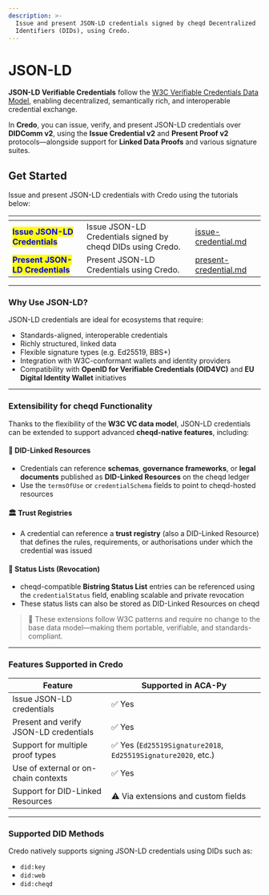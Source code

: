 ```yaml
---
description: >-
  Issue and present JSON-LD credentials signed by cheqd Decentralized
  Identifiers (DIDs), using Credo.
---
```


# JSON-LD

**JSON-LD Verifiable Credentials** follow the [W3C Verifiable Credentials Data Model](https://www.w3.org/TR/vc-data-model/), enabling decentralized, semantically rich, and interoperable credential exchange.

In **Credo**, you can issue, verify, and present JSON-LD credentials over **DIDComm v2**, using the **Issue Credential v2** and **Present Proof v2** protocols—alongside support for **Linked Data Proofs** and various signature suites.

## Get Started

Issue and present JSON-LD credentials with Credo using the tutorials below:

<table data-card-size="large" data-view="cards"><thead><tr><th></th><th></th><th data-hidden data-card-target data-type="content-ref"></th></tr></thead><tbody><tr><td><mark style="color:blue;"><strong>Issue JSON-LD Credentials</strong></mark></td><td>Issue JSON-LD Credentials signed by cheqd DIDs using Credo.</td><td><a href="issue-credential.md">issue-credential.md</a></td></tr><tr><td><mark style="color:blue;"><strong>Present JSON-LD Credentials</strong></mark></td><td>Present JSON-LD Credentials using Credo.</td><td><a href="present-credential.md">present-credential.md</a></td></tr></tbody></table>

***

### Why Use JSON-LD?

JSON-LD credentials are ideal for ecosystems that require:

* Standards-aligned, interoperable credentials
* Richly structured, linked data
* Flexible signature types (e.g. Ed25519, BBS+)
* Integration with W3C-conformant wallets and identity providers
* Compatibility with **OpenID for Verifiable Credentials (OID4VC)** and **EU Digital Identity Wallet** initiatives

***

### Extensibility for cheqd Functionality

Thanks to the flexibility of the **W3C VC data model**, JSON-LD credentials can be extended to support advanced **cheqd-native features**, including:

#### 🔗 DID-Linked Resources

* Credentials can reference **schemas**, **governance frameworks**, or **legal documents** published as **DID-Linked Resources** on the cheqd ledger
* Use the `termsOfUse` or `credentialSchema` fields to point to cheqd-hosted resources

#### 🏛️ Trust Registries

* A credential can reference a **trust registry** (also a DID-Linked Resource) that defines the rules, requirements, or authorisations under which the credential was issued

#### 🚫 Status Lists (Revocation)

* cheqd-compatible **Bistring Status List** entries can be referenced using the `credentialStatus` field, enabling scalable and private revocation
* These status lists can also be stored as DID-Linked Resources on cheqd

> 🔧 These extensions follow W3C patterns and require no change to the base data model—making them portable, verifiable, and standards-compliant.

***

### Features Supported in Credo

| Feature                                | Supported in ACA-Py                                          |
| -------------------------------------- | ------------------------------------------------------------ |
| Issue JSON-LD credentials              | ✅ Yes                                                        |
| Present and verify JSON-LD credentials | ✅ Yes                                                        |
| Support for multiple proof types       | ✅ Yes (`Ed25519Signature2018`, `Ed25519Signature2020`, etc.) |
| Use of external or on-chain contexts   | ✅ Yes                                                        |
| Support for DID-Linked Resources       | ⚠️ Via extensions and custom fields                          |

***

### Supported DID Methods

Credo natively supports signing JSON-LD credentials using DIDs such as:

* `did:key`
* `did:web`
* `did:cheqd`&#x20;

